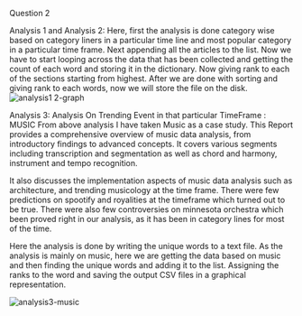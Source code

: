 Question 2

Analysis 1 and Analysis 2: Here, first the analysis is done category wise based on category liners in a particular time line and most popular category in a particular time frame. Next appending all the articles to the list.
Now we have to start looping across the data that has been collected and getting the count of each word and storing it in the dictionary. Now giving rank to each of the sections starting from highest. After we are done with sorting and giving rank to each words, now we will store the file on the disk.
![analysis1 2-graph](https://cloud.githubusercontent.com/assets/25695122/25115188/733b3308-23d2-11e7-8667-f79f30be312b.PNG)

Analysis 3: Analysis On Trending Event in that particular TimeFrame : MUSIC
From above analysis I have taken Music as a case study. This Report provides a comprehensive overview of music data analysis, from introductory findings to advanced concepts. It covers various segments  including transcription and segmentation as well as chord and harmony, instrument and tempo recognition. 

It also discusses the implementation aspects of music data analysis such as architecture, and trending musicology at the time frame. There were few predictions on spootify and royalities at the timeframe which turned out to be true. There were also few controversies on minnesota orchestra which been proved right in our analysis, as it has been in category lines for most of the time.

Here the analysis is done by writing the unique words to a text file. As the analysis is mainly on music, here we are getting the data based on music and then finding the unique words and adding it to the list. Assigning the ranks to the word and saving the output CSV files in a graphical representation.

![analysis3-music](https://cloud.githubusercontent.com/assets/25695122/25115204/92c4b726-23d2-11e7-9b3a-0f09951e0cb5.PNG)

